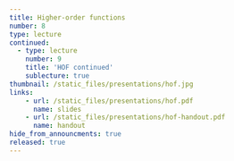 ```yaml
---
title: Higher-order functions
number: 8
type: lecture
continued:
  - type: lecture
    number: 9
    title: 'HOF continued'
    sublecture: true
thumbnail: /static_files/presentations/hof.jpg
links:
    - url: /static_files/presentations/hof.pdf
      name: slides
    - url: /static_files/presentations/hof-handout.pdf
      name: handout
hide_from_announcments: true
released: true
---
```

